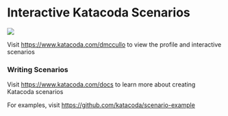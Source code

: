 # Interactive Katacoda Scenarios

[![](http://shields.katacoda.com/katacoda/dmccullo/count.svg)](https://www.katacoda.com/dmccullo "Get your profile on Katacoda.com")

Visit https://www.katacoda.com/dmccullo to view the profile and interactive scenarios

### Writing Scenarios
Visit https://www.katacoda.com/docs to learn more about creating Katacoda scenarios

For examples, visit https://github.com/katacoda/scenario-example
